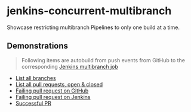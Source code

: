 # jenkins-concurrent-multibranch
Showcase restricting multibranch Pipelines to only one build at a time.

## Demonstrations
> Following items are autobuild from push events from GitHub to the corresponding [Jenkins multibranch job](https://jenkins.rdok.dev/job/jenkins-2-up-and-running/job/03-pipeline-execution-flow/job/4-dealing-with-concurrency/job/24-multibranch-milestone/)
- [List all branches](https://jenkins.rdok.dev/job/jenkins-2-up-and-running/job/03-pipeline-execution-flow/job/4-dealing-with-concurrency/job/24-multibranch-milestone/)
- [List all pull requests, open & closed](https://jenkins.rdok.dev/job/jenkins-2-up-and-running/job/03-pipeline-execution-flow/job/4-dealing-with-concurrency/job/24-multibranch-milestone/view/change-requests/)
- [Failing pull request on GitHub](https://github.com/rdok/jenkins-concurrent-multibranch/pull/3)
- [Failing pull request on Jenkins](https://jenkins.rdok.dev/job/jenkins-2-up-and-running/job/03-pipeline-execution-flow/job/4-dealing-with-concurrency/job/24-multibranch-milestone/view/change-requests/job/PR-3/lastFailedBuild/console)
- [Successful PR](https://github.com/rdok/jenkins-concurrent-multibranch/pull/4)
